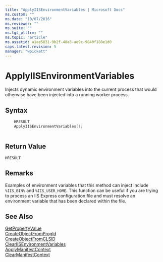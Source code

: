 ```yaml
---
title: "ApplyIISEnvironmentVariables | Microsoft Docs"
ms.custom: ""
ms.date: "10/07/2016"
ms.reviewer: ""
ms.suite: ""
ms.tgt_pltfrm: ""
ms.topic: "article"
ms.assetid: a1ae5831-9b2f-48a3-ae9c-9040f188e1d0
caps.latest.revision: 5
manager: "wpickett"
---
```

# ApplyIISEnvironmentVariables
Injects dynamic environment variables into the current process that would otherwise have been injected into a running worker process.  
  
## Syntax  
  
```cpp  
    HRESULT  
    ApplyIISEnvironmentVariables();  
  
```  
  
## Return Value  
 `HRESULT`  
  
## Remarks  
 Examples of environment variables that this method can inject include `%IIS_BIN%` and `%IIS_USER_HOME`. This function can be useful if you are trying to process an IIS Express configuration file and must resolve an environment variable that has been declared within the file.  
  
## See Also  
 [GetPropertyValue](../../extensions\express-api-ref/getpropertyvalue.md)   
 [CreateObjectFromProgId](../../extensions\express-api-ref/createobjectfromprogid.md)   
 [CreateObjectFromCLSID](../../extensions\express-api-ref/createobjectfromclsid.md)   
 [ClearIISEnvironmentVariables](../../extensions\express-api-ref/cleariisenvironmentvariables.md)   
 [ApplyManifestContext](../../extensions\express-api-ref/applymanifestcontext.md)   
 [ClearManifestContext](../../extensions\express-api-ref/clearmanifestcontext.md)